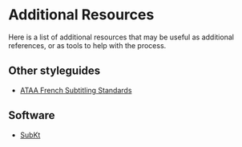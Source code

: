 # Additional Resources

Here is a list of additional resources that may be useful
as additional references, or as tools to help with the process.

## Other styleguides

- [ATAA French Subtitling Standards](https://www.ataa.fr/documents/NORMES_SOUS-TITRAGE_FRANCAIS_ANGLAIS_EN-TETE.pdf)

## Software

- [SubKt](https://github.com/TypesettingTools/SubKt)
